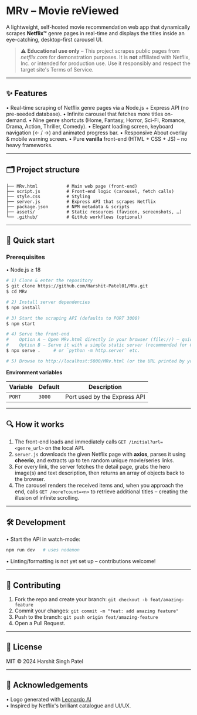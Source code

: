 # MRv – Movie reViewed

A lightweight, self-hosted movie recommendation web app that dynamically scrapes **Netflix™** genre pages in real-time and displays the titles inside an eye-catching, desktop-first carousel UI.

> ⚠️ **Educational use only** – This project scrapes public pages from *netflix.com* for demonstration purposes. It is **not** affiliated with Netflix, Inc. or intended for production use. Use it responsibly and respect the target site's Terms of Service.

---

## ✨ Features

•  Real-time scraping of Netflix genre pages via a Node.js + Express API (no pre-seeded database).
•  Infinite carousel that fetches more titles on-demand.
•  Nine genre shortcuts (Home, Fantasy, Horror, Sci-Fi, Romance, Drama, Action, Thriller, Comedy).
•  Elegant loading screen, keyboard navigation (← / →) and animated progress bar.
•  Responsive About overlay & mobile warning screen.
•  Pure **vanilla** front-end (HTML + CSS + JS) – no heavy frameworks.

---

## 🗂️ Project structure

```
├── MRv.html           # Main web page (front-end)
├── script.js          # Front-end logic (carousel, fetch calls)
├── style.css          # Styling
├── server.js          # Express API that scrapes Netflix
├── package.json       # NPM metadata & scripts
├── assets/            # Static resources (favicon, screenshots, …)
└── .github/           # GitHub workflows (optional)
```

---

## 🚀 Quick start

### Prerequisites

• Node.js ≥ 18

```bash
# 1) Clone & enter the repository
$ git clone https://github.com/Harshit-Patel01/MRv.git
$ cd MRv

# 2) Install server dependencies
$ npm install

# 3) Start the scraping API (defaults to PORT 3000)
$ npm start

# 4) Serve the front-end
#    Option A – Open MRv.html directly in your browser (file://) – quickest for testing
#    Option B – Serve it with a simple static server (recommended for CORS-free experience)
$ npx serve .     # or `python -m http.server` etc.

# 5) Browse to http://localhost:5000/MRv.html (or the URL printed by your static server)
```

**Environment variables**

| Variable | Default | Description                    |
|----------|---------|--------------------------------|
| `PORT`   | `3000`  | Port used by the Express API   |

---

## 🔍 How it works

1. The front-end loads and immediately calls `GET /initial?url=<genre_url>` on the local API.
2. `server.js` downloads the given Netflix page with **axios**, parses it using **cheerio**, and extracts up to ten random unique movie/series links.
3. For every link, the server fetches the detail page, grabs the hero image(s) and text description, then returns an array of objects back to the browser.
4. The carousel renders the received items and, when you approach the end, calls `GET /more?count=<n>` to retrieve additional titles – creating the illusion of infinite scrolling.

---

## 🛠️ Development

•  Start the API in watch-mode:

```bash
npm run dev   # uses nodemon
```

•  Linting/formatting is not yet set up – contributions welcome!

---

## 🤝 Contributing

1. Fork the repo and create your branch: `git checkout -b feat/amazing-feature`  
2. Commit your changes: `git commit -m "feat: add amazing feature"`  
3. Push to the branch: `git push origin feat/amazing-feature`  
4. Open a Pull Request.

---

## 📄 License

MIT © 2024 Harshit Singh Patel

---

## 💬 Acknowledgements

• Logo generated with [Leonardo AI](https://leonardo.ai/)  
• Inspired by Netflix's brilliant catalogue and UI/UX. 